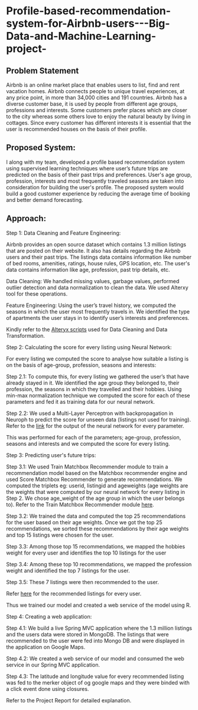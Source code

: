 # Profile-based-recommendation-system-for-Airbnb-users---Big-Data-and-Machine-Learning-project-

## Problem Statement
Airbnb is an online market place that enables users to list, find and rent vacation homes. Airbnb connects people to unique travel experiences, at any price point, in more than 34,000 cities and 191 countries. Airbnb has a diverse customer base, it is used by people from different age groups, professions and interests. Some customers prefer places which are closer to the city whereas some others love to enjoy the natural beauty by living in cottages. Since every customer has different interests it is essential that the user is recommended houses on the basis of their profile.

## Proposed System:
I along with my team, developed a profile based recommendation system using supervised learning techniques where user’s future trips are predicted on the basis of their past trips and preferences. User's age group, profession, interests and most frequently traveled seasons are taken into consideration for building the user's profile. The proposed system would build a good customer experience by reducing the average time of booking and better demand forecasting. 

## Approach:
 
Step 1: Data Cleaning and Feature Engineering:

Airbnb provides an open source dataset which contains 1.3 million listings that are posted on their website. It also has details regarding the Airbnb users and their past trips. The listings data contains information like number of bed rooms, amenities, ratings, house rules, GPS location, etc. The user's data contains information like age, profession, past trip details, etc. 

Data Cleaning: We handled missing values, garbage values, performed outlier detection and data normalization to clean the data. We used Alterxy tool for these operations.

Feature Engineering: Using the user’s travel history, we computed the seasons in which the user most frequently travels in. We identified the type of apartments the user stays in to identify user’s interests and preferences.

Kindly refer to the [Alteryx scripts](https://github.com/vasantivmahajan/Profile-based-recommendation-system-for-Airbnb-users---Big-Data-and-Machine-Learning-project-/tree/master/Alteryx%20scripts) used for Data Cleaning and Data Transformation.

Step 2: Calculating the score for every listing using Neural Network:

For every listing we computed the score to analyse how suitable a listing is on the basis of age-group, profession, seasons and interests:

  Step 2.1: To compute this, for every listing we gathered the user’s that have already stayed in it. We identified the age group they       belonged to, their profession, the seasons in which they travelled and their hobbies. Using min-max normalization technique we           computed the score for each of these parameters and fed it as training data for our neural network. 
  
  Step 2.2: We used a Multi-Layer Perceptron with backpropagation in Neuroph to predict the score for unseen data (listings not used for   training). Refer to the [link](https://github.com/vasantivmahajan/Profile-based-recommendation-system-for-Airbnb-users---Big-Data-and-Machine-Learning-project-/tree/master/Output%20files/All%20listings) for the output of the neural network for every parameter. 
  
This was performed for each of the parameters; age-group, profession, seasons and interests and we computed the score for every listing.

Step 3: Predicting user's future trips:
    
  Step 3.1: We used Train Matchbox Recommender module to train a recommendation model based on the Matchbox recommender engine and used   Score Matchbox Recommender to generate recommendations. We computed the triplets eg: userid, listingid and ageweights (age weights are   the weights that were computed by our neural network for every listing in Step 2. We chose age_weight of the age group in which the     user belongs to). Refer to the Train Matchbox Recommender module [here](https://msdn.microsoft.com/en-us/library/azure/dn905987.aspx). 
  
  Step 3.2: We trained the data and computed the top 25 recommendations for the user based on their age weights. Once we got the top 25   recommendations, we sorted these recommendations by their age weights and top 15 listings were chosen for the user.
  
  Step 3.3: Among those top 15 recommendations, we mapped the hobbies weight for every user and identifies the top 10 listings for the     user
  
  Step 3.4: Among these top 10 recommendations, we mapped the profession weight and identified the top 7 listings for the user. 
  
  Step 3.5: These 7 listings were then recommended to the user.
  
  Refer [here](https://github.com/vasantivmahajan/Profile-based-recommendation-system-for-Airbnb-users---Big-Data-and-Machine-Learning-project-/tree/master/Output%20files/Neural%20network) for the recommended listings for every user.
  
Thus we trained our model and created a web service of the model using R. 

Step 4: Creating a web application:

  Step 4.1: We build a live Spring MVC application where the 1.3 million listings and the users data were stored in MongoDB. The           listings that were recommended to the user were fed into Mongo DB and were displayed in the application on Google Maps.

  Step 4.2: We created a web service of our model and consumed the web service in our Spring MVC application.
  
  Step 4.3: The latitude and longitude value for every recommended listing was fed to the merker object of og google maps and they were   binded with a click event done using closures.

Refer to the Project Report for detailed explanation.

  
  

